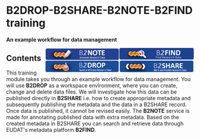 # B2DROP-B2SHARE-B2NOTE-B2FIND training
**An example workflow for data management**

<img align="right" src="img/B2FIND.png" width="200px">
<img align="right" src="img/B2NOTE.png" width="200px">
<img align="right" src="img/B2SHARE.png" width="200px">
<img align="right" src="img/B2DROP.png" width="200px">


## Contents
This training module takes you through an example workflow for data management. You will use **B2DROP** as a workspace environment, where you can create, change and delete data files. We will investigate how this data can be published directly in **B2SHARE** i.e. how to create appropriate metadata and subsequently publishing the metadata and the data in a B2SHARE record. Once data is published, it cannot be revised easily. The **B2NOTE** service is made for annotating published data with extra metadata. Based on the created metadata in B2SHARE you can search and retrieve data through EUDAT's metadata platform **B2FIND**.
